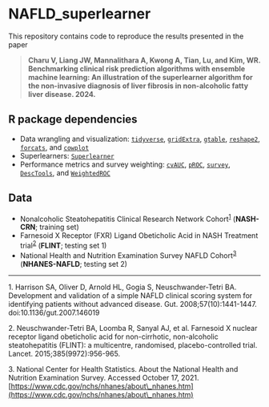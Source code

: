 # NAFLD_superlearner

This repository contains code to reproduce the results presented in the paper 

> **Charu V, Liang JW, Mannalithara A, Kwong A, Tian, Lu, and Kim, WR. Benchmarking clinical risk prediction algorithms with ensemble machine learning: An illustration of the superlearner algorithm for the non-invasive diagnosis of liver fibrosis in non-alcoholic fatty liver disease. 2024.**

## R package dependencies
- Data wrangling and visualization: [`tidyverse`](https://cran.r-project.org/web/packages/tidyverse/index.html), [`gridExtra`](https://cran.r-project.org/web/packages/gridExtra/index.html), [`gtable`](https://cran.r-project.org/web/packages/gtable/index.html), [`reshape2`](https://cran.r-project.org/web/packages/reshape2/index.html), [`forcats`](https://cran.r-project.org/web/packages/forcats/index.html), and [`cowplot`](https://cran.r-project.org/web/packages/cowplot/index.html)
- Superlearners: [`Superlearner`](https://cran.r-project.org/web/packages/SuperLearner/index.html)
- Performance metrics and survey weighting: [`cvAUC`](https://cran.r-project.org/web/packages/cvAUC/index.html), [`pROC`](https://cran.r-project.org/web/packages/pROC/index.html), [`survey`](https://cran.r-project.org/web/packages/survey/index.html), [`DescTools`](https://cran.r-project.org/web/packages/DescTools/index.html), and [`WeightedROC`](https://cran.r-project.org/web/packages/WeightedROC/index.html)

## Data
- Nonalcoholic Steatohepatitis Clinical Research Network Cohort<sup>[1](#myfootnote1)</sup> (**NASH-CRN**; training set)
- Farnesoid X Receptor (FXR) Ligand Obeticholic Acid in NASH Treatment trial<sup>[2](#myfootnote2)</sup> (**FLINT**; testing set 1)
- National Health and Nutrition Examination Survey NAFLD Cohort<sup>[3](#myfootnote3)</sup> (**NHANES-NAFLD**; testing set 2)

---

<a name="myfootnote1">1</a>. Harrison SA, Oliver D, Arnold HL, Gogia S, Neuschwander-Tetri BA. Development and validation of a simple NAFLD clinical scoring system for identifying patients without advanced disease. Gut. 2008;57(10):1441-1447. doi:10.1136/gut.2007.146019

<a name="myfootnote2">2</a>. Neuschwander-Tetri BA, Loomba R, Sanyal AJ, et al. Farnesoid X nuclear receptor ligand obeticholic acid for non-cirrhotic, non-alcoholic steatohepatitis (FLINT): a multicentre, randomised, placebo-controlled trial. Lancet. 2015;385(9972):956-965. 

<a name="myfootnote3">3</a>. National Center for Health Statistics. About the National Health and Nutrition Examination Survey. Accessed October 17, 2021. [https://www.cdc.gov/nchs/nhanes/about\_nhanes.htm](https://www.cdc.gov/nchs/nhanes/about\_nhanes.htm)
